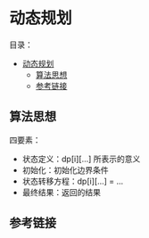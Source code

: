 # 动态规划

目录：

- [动态规划](#动态规划)
  - [算法思想](#算法思想)
  - [参考链接](#参考链接)

## 算法思想

四要素：

* 状态定义：dp[i][...] 所表示的意义
* 初始化：初始化边界条件
* 状态转移方程：dp[i][...] = ...
* 最终结果：返回的结果

## 参考链接
